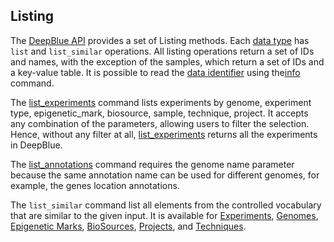 ## Listing

The [DeepBlue API](http://deepblue.mpi-inf.mpg.de/api.php) provides a set of Listing methods.
Each [data type](../02-data-types/02-00-data-types.md) has ```list``` and ```list_similar``` operations.
All listing operations return a set of IDs and names, with the exception of the samples, which return a set of IDs and a key-value table.
It is possible to read the [data identifier](../02-data-types/02-10-data-identifier.md) using the[info](http://deepblue.mpi-inf.mpg.de/api.php#api-info)  command.

The [list_experiments](http://deepblue.mpi-inf.mpg.de/api.php#api-list_experiments) command lists experiments by genome, experiment type, epigenetic_mark, biosource, sample, technique, project. It accepts any combination of the parameters, allowing users to filter the selection.
Hence, without any filter at all, [list_experiments](http://deepblue.mpi-inf.mpg.de/api.php#api-list_experiments) returns all the experiments in DeepBlue.

The [list_annotations](http://deepblue.mpi-inf.mpg.de/api.php#api-list_annotations) command requires the genome name parameter because the same annotation name can be used for different genomes, for example, the genes location annotations.

The ```list_similar``` command list all elements from the controlled vocabulary that are similar to the given input.
It is available for
 [Experiments](http://deepblue.mpi-inf.mpg.de/api.php#api-list_similar_experiments), [Genomes](http://deepblue.mpi-inf.mpg.de/api.php#api-list_similar_genomes), [Epigenetic Marks](http://deepblue.mpi-inf.mpg.de/api.php#api-list_similar_epigenetic_marks), [BioSources](http://deepblue.mpi-inf.mpg.de/api.php#api-list_similar_biosources), [Projects](http://deepblue.mpi-inf.mpg.de/api.php#api-list_similar_projects), and [Techniques](http://deepblue.mpi-inf.mpg.de/api.php#api-list_similar_techniques).
